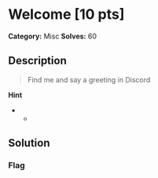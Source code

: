 # Welcome [10 pts]

**Category:** Misc
**Solves:** 60

## Description
>Find me and say a greeting in Discord

**Hint**
* -

## Solution

### Flag

